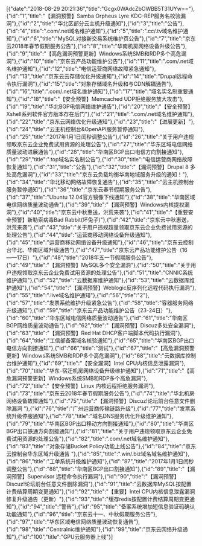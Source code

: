 [{"date":"2018-08-29 20:21:36","title":"Gcgx0WAdcZbOWBB5T31UYw=="},{"id":"1","title":"【漏洞预警】Samba Orpheus Lyre KDC-REP服务名校验漏洞"},{"id":"2","title":"华北区部分云主机升级通知"},{"id":"3","title":"公告"},{"id":"4","title":".com/.net域名维护通知"},{"id":"5","title":".cc/.tv域名维护通知"},{"id":"6","title":"MySQL对接新交易系统维护页公告"},{"id":"7","title":"京东云2018年春节假期服务公告"},{"id":"8","title":"华南机房网络设备升级公告"},{"id":"9","title":"【高危漏洞预警更新】Windows系统SMB和RDP多个高危漏洞"},{"id":"10","title":"京东云产品功能维护公告"},{"id":"11","title":".com/.net域名维护通知"},{"id":"12","title":"电信运营商网络故障紧急通知"},{"id":"13","title":"京东云云存储优化升级通知"},{"id":"14","title":"Drupal远程命令执行漏洞"},{"id":"15","title":"对象存储域名升级和与CDN解耦通告"},{"id":"16","title":".com/.net域名维护通知"},{"id":"17","title":"域名实名制重要通知"},{"id":"18","title":"【安全预警】Memcached UDP拒绝服务放大攻击"},{"id":"19","title":"华北BGP电信网络维护通告"},{"id":"20","title":"【安全预警】Xshell系列软件官方版本存在后门"},{"id":"21","title":".com/.net域名维护通知"},{"id":"22","title":"京东云网络优化升级通知"},{"id":"23","title":"【进展更新】"},{"id":"24","title":"云主机控制台&OpenAPI服务暂停通知"},{"id":"25","title":"2017年1月1日闰秒调整公告"},{"id":"26","title":"关于用户违规领取京东云企业免费试用资源的处理公告"},{"id":"27","title":"华东区域电信网络质量波动进展通告"},{"id":"28","title":"华南区BGP出口电信方向割接通知"},{"id":"29","title":".top域名实名制公告"},{"id":"30","title":"电信运营商网络故障恢复通知"},{"id":"31","title":"公告"},{"id":"32","title":"【漏洞预警】Drupal 8 多处高危漏洞"},{"id":"33","title":"京东云负载均衡华南地域服务升级的通知！"},{"id":"34","title":"华北移动网络故障恢复通告"},{"id":"35","title":"云主机控制台服务暂停通知"},{"id":"36","title":"京东云春节假期服务公告"},{"id":"37","title":"Ubuntu 12.04官方镜像下线通知"},{"id":"38","title":"华南区域电信网络质量波动通告"},{"id":"39","title":"【漏洞预警】Windows内核提权漏洞"},{"id":"40","title":"京东云中秋惠送，洪荒来袭"},{"id":"41","title":"【重要安全预警】新勒索病毒Bad Rabbit(坏兔子)"},{"id":"42","title":"京东云中秋惠送，洪荒来袭"},{"id":"43","title":"关于用户违规超量领取京东云企业免费试用资源的处理公告"},{"id":"44","title":"运营商移动网络设备升级通知"},{"id":"45","title":"运营商移动网络设备升级通知"},{"id":"46","title":"京东云控制台华北、华南区域升级通告"},{"id":"47","title":"京东云产品功能维护公告（16——17日）"},{"id":"48","title":"2018年五一节假期服务公告"},{"id":"49","title":"【漏洞预警】MySQL多个安全漏洞"},{"id":"50","title":"关于用户违规领取京东云企业免费试用资源的处理公告"},{"id":"51","title":"CNNIC系统维护通知"},{"id":"52","title":"云数据库维护通知"},{"id":"53","title":"云数据库维护通知"},{"id":"54","title":"【漏洞预警】Weblogic反序列化远程代码执行漏洞"},{"id":"55","title":".live域名维护通知"},{"id":"56","title":"2"},{"id":"57","title":"发票系统维护升级紧急公告"},{"id":"58","title":"容器服务网络升级通知"},{"id":"59","title":"京东云产品功能维护公告（23-24日）"},{"id":"60","title":"华东区域电信网络质量波动通告"},{"id":"61","title":"华南区BGP网络质量波动通告"},{"id":"62","title":"【漏洞预警】Discuz多处安全漏洞"},{"id":"63","title":"【漏洞预警】Red Hat DHCP客户端脚本代码执行漏洞"},{"id":"64","title":"工信部备案域名核验通知"},{"id":"65","title":"华南区BGP出口电信方向割接通知"},{"id":"66","title":"测试"},{"id":"67","title":"【高危漏洞预警更新】Windows系统SMB和RDP多个高危漏洞"},{"id":"68","title":"云数据库控制台维护通知"},{"id":"69","title":"【安全漏洞】Intel CPU内核信息泄露漏洞"},{"id":"70","title":"华东-宿迁机房网络设备升级维护通知"},{"id":"71","title":"【高危漏洞预警更新】Windows系统SMB和RDP多个高危漏洞"},{"id":"72","title":"【安全预警】Linux 内核远程拒绝服务漏洞"},{"id":"73","title":"京东云2018年春节假期服务公告"},{"id":"74","title":"华北机房网络设备故障通知"},{"id":"75","title":"【漏洞预警】Discuz!论坛前台任意文件删除漏洞 "},{"id":"76","title":"广州运营商传输链路升级"},{"id":"77","title":"发票系统升级停服通知"},{"id":"78","title":"域名DNS服务优化升级维护通知"},{"id":"79","title":"华南区BGP出口移动方向割接通知"},{"id":"80","title":"华南区BGP出口铁通方向割接通知"},{"id":"81","title":"关于用户违规领取京东云企业免费试用资源的处理公告"},{"id":"82","title":".com/.net域名维护通知"},{"id":"83","title":"对象存储Bucket Policy功能上线公告"},{"id":"84","title":"京东云控制台华东区域升级通告 "},{"id":"85","title":".win/.biz域名域名维护通知"},{"id":"86","title":"工单系统升级维护通知"},{"id":"87","title":"2017年1月1日闰秒调整公告"},{"id":"88","title":"华南区BGP出口割接通知"},{"id":"89","title":"【漏洞预警】Supervisor 远程命令执行漏洞"},{"id":"90","title":"【漏洞预警】Discuz!论坛前台任意文件删除漏洞"},{"id":"91","title":"云数据库MySQL按配置计费结算周期变更通知"},{"id":"92","title":"【重要】Intel CPU内核信息泄露漏洞修复升级通告（更新）"},{"id":"93","title":"缓存redis按配置计费结算周期变更通知"},{"id":"94","title":"警告"},{"id":"95","title":"备案系统增加短信息验证码确认功能通知"},{"id":"96","title":"京东云十一、中秋假期服务公告"},{"id":"97","title":"华东区域电信网络质量波动恢复通告"},{"id":"98","title":"Centralnic维护通知"},{"id":"99","title":"京东云网络升级通知"},{"id":"100","title":"GPU云服务器上线"}]